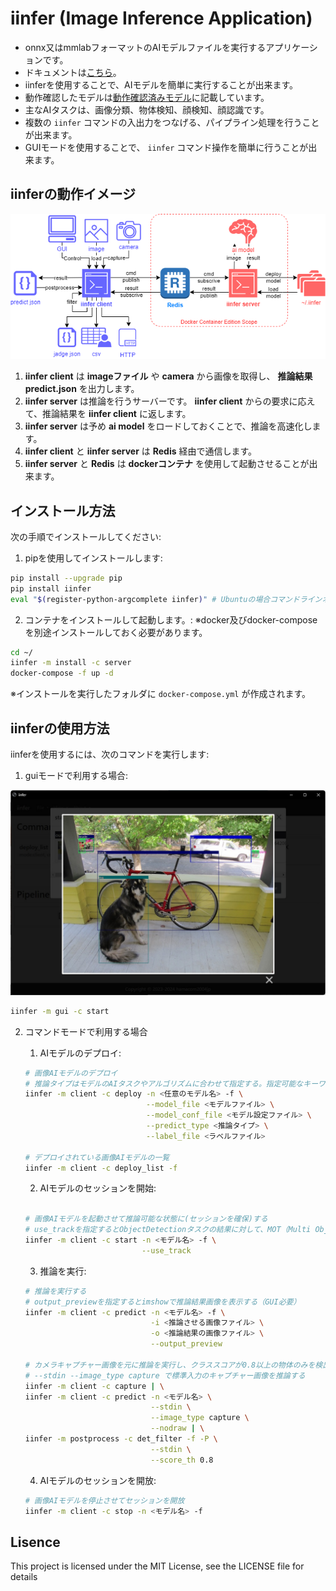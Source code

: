 # iinfer (Image Inference Application)

- onnx又はmmlabフォーマットのAIモデルファイルを実行するアプリケーションです。
- ドキュメントは[こちら](https://hamacom2004jp.github.io/iinfer/)。
- iinferを使用することで、AIモデルを簡単に実行することが出来ます。
- 動作確認したモデルは[動作確認済みモデル](https://hamacom2004jp.github.io/iinfer/docs/models.html)に記載しています。
- 主なAIタスクは、画像分類、物体検知、顔検知、顔認識です。
- 複数の `iinfer` コマンドの入出力をつなげる、パイプライン処理を行うことが出来ます。
- GUIモードを使用することで、 `iinfer` コマンド操作を簡単に行うことが出来ます。


## iinferの動作イメージ

![iinferの動作イメージ](https://github.com/hamacom2004jp/iinfer/raw/main/docs_src/static/orverview.drawio.png)

1. **iinfer client** は **imageファイル** や **camera** から画像を取得し、 **推論結果 predict.json** を出力します。
2. **iinfer server** は推論を行うサーバーです。 **iinfer client** からの要求に応えて、推論結果を **iinfer client** に返します。
3. **iinfer server** は予め **ai model** をロードしておくことで、推論を高速化します。
4. **iinfer client** と **iinfer server** は **Redis** 経由で通信します。
5. **iinfer server** と **Redis** は **dockerコンテナ** を使用して起動させることが出来ます。

## インストール方法

次の手順でインストールしてください:

1. pipを使用してインストールします:

```bash
pip install --upgrade pip
pip install iinfer
eval "$(register-python-argcomplete iinfer)" # Ubuntuの場合コマンドラインオプションを補完できるようにします。
```

2. コンテナをインストールして起動します。:
   ※docker及びdocker-composeを別途インストールしておく必要があります。

```bash
cd ~/
iinfer -m install -c server
docker-compose -f up -d
```

※インストールを実行したフォルダに `docker-compose.yml` が作成されます。

## iinferの使用方法

iinferを使用するには、次のコマンドを実行します:

1. guiモードで利用する場合:

![guiモードのイメージ](https://github.com/hamacom2004jp/iinfer/raw/main/docs_src/static/ss/00242_cmd_predict.jpg)

```bash
iinfer -m gui -c start
```

2. コマンドモードで利用する場合

    1. AIモデルのデプロイ:

    ```bash
    # 画像AIモデルのデプロイ
    # 推論タイプはモデルのAIタスクやアルゴリズムに合わせて指定する。指定可能なキーワードは"iinfer -m client -c predict_type_list"コマンド参照。
    iinfer -m client -c deploy -n <任意のモデル名> -f \
                               --model_file <モデルファイル> \
                               --model_conf_file <モデル設定ファイル> \
                               --predict_type <推論タイプ> \
                               --label_file <ラベルファイル>

    # デプロイされている画像AIモデルの一覧
    iinfer -m client -c deploy_list -f
    ```

    2. AIモデルのセッションを開始:

    ```bash

    # 画像AIモデルを起動させて推論可能な状態に(セッションを確保)する
    # use_trackを指定するとObjectDetectionタスクの結果に対して、MOT（Multi Object Tracking）を実行しトラッキングIDを出力する。
    iinfer -m client -c start -n <モデル名> -f \
                              --use_track
    ```

   3. 推論を実行:

    ```bash
    # 推論を実行する
    # output_previewを指定するとimshowで推論結果画像を表示する（GUI必要）
    iinfer -m client -c predict -n <モデル名> -f \
                                -i <推論させる画像ファイル> \
                                -o <推論結果の画像ファイル> \
                                --output_preview

    # カメラキャプチャー画像を元に推論を実行し、クラススコアが0.8以上の物体のみを検出する
    # --stdin --image_type capture で標準入力のキャプチャー画像を推論する
    iinfer -m client -c capture | \
    iinfer -m client -c predict -n <モデル名> \
                                --stdin \
                                --image_type capture \
                                --nodraw | \
    iinfer -m postprocess -c det_filter -f -P \
                                --stdin \
                                --score_th 0.8
    ```

    4. AIモデルのセッションを開放:

    ```bash
    # 画像AIモデルを停止させてセッションを開放
    iinfer -m client -c stop -n <モデル名> -f
    ```

## Lisence

This project is licensed under the MIT License, see the LICENSE file for details
